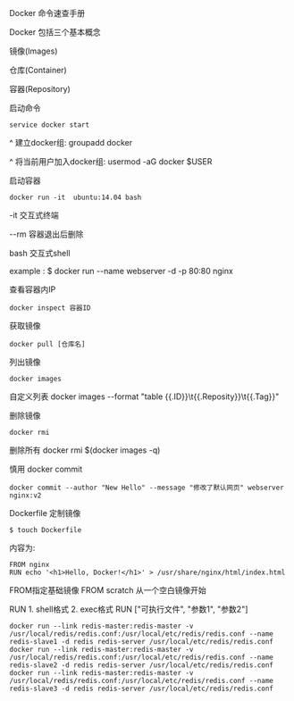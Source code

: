 Docker 命令速查手册

Docker 包括三个基本概念

镜像(Images)

仓库(Container)

容器(Repository)



启动命令

    service docker start 

^ 建立docker组: groupadd docker

^ 将当前用户加入docker组: usermod -aG docker $USER

启动容器

    docker run -it  ubuntu:14.04 bash

-it 交互式终端

--rm 容器退出后删除

bash 交互式shell

example : $ docker run --name webserver -d -p 80:80 nginx

查看容器内IP
```
docker inspect 容器ID
```
获取镜像

    docker pull [仓库名]

列出镜像

    docker images

自定义列表 docker images --format "table {{.ID}}\t{{.Reposity}}\t{{.Tag}}"

删除镜像

    docker rmi 

删除所有 docker rmi $(docker images -q)

慎用 docker commit

    docker commit --author "New Hello" --message "修改了默认网页" webserver nginx:v2

Dockerfile 定制镜像

    $ touch Dockerfile

内容为:

    FROM nginx
    RUN echo '<h1>Hello, Docker!</h1>' > /usr/share/nginx/html/index.html

FROM指定基础镜像   FROM scratch 从一个空白镜像开始

RUN    1. shell格式  2. exec格式  RUN ["可执行文件", "参数1", "参数2"]

```
docker run --link redis-master:redis-master -v /usr/local/redis/redis.conf:/usr/local/etc/redis/redis.conf --name redis-slave1 -d redis redis-server /usr/local/etc/redis/redis.conf
docker run --link redis-master:redis-master -v /usr/local/redis/redis.conf:/usr/local/etc/redis/redis.conf --name redis-slave2 -d redis redis-server /usr/local/etc/redis/redis.conf
docker run --link redis-master:redis-master -v /usr/local/redis/redis.conf:/usr/local/etc/redis/redis.conf --name redis-slave3 -d redis redis-server /usr/local/etc/redis/redis.conf
```




















